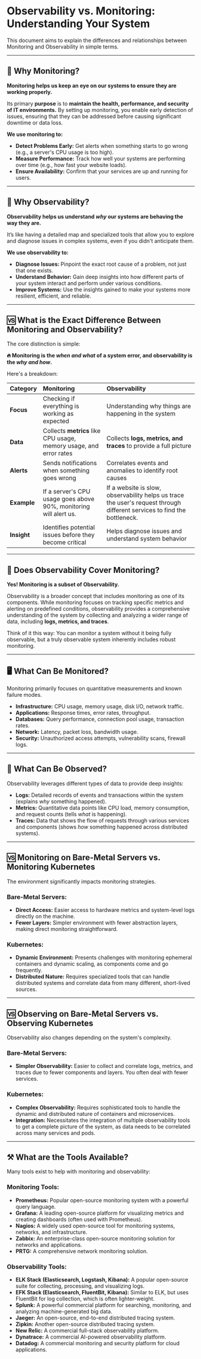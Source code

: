 # Observability vs. Monitoring: Understanding Your System

This document aims to explain the differences and relationships between Monitoring and Observability in simple terms.

---

## 🤔 Why Monitoring?

**Monitoring helps us keep an eye on our systems to ensure they are working properly.**

Its primary **purpose** is to **maintain the health, performance, and security of IT environments.** By setting up monitoring, you enable early detection of issues, ensuring that they can be addressed before causing significant downtime or data loss.

**We use monitoring to:**

* **Detect Problems Early:** Get alerts when something starts to go wrong (e.g., a server's CPU usage is too high).
* **Measure Performance:** Track how well your systems are performing over time (e.g., how fast your website loads).
* **Ensure Availability:** Confirm that your services are up and running for users.

---

## 🤔 Why Observability?

**Observability helps us understand *why* our systems are behaving the way they are.**

It’s like having a detailed map and specialized tools that allow you to explore and diagnose issues in complex systems, even if you didn't anticipate them.

**We use observability to:**

* **Diagnose Issues:** Pinpoint the exact root cause of a problem, not just that one exists.
* **Understand Behavior:** Gain deep insights into how different parts of your system interact and perform under various conditions.
* **Improve Systems:** Use the insights gained to make your systems more resilient, efficient, and reliable.

---

## 🆚 What is the Exact Difference Between Monitoring and Observability?

The core distinction is simple:

**🔥 Monitoring is the *when and what* of a system error, and observability is the *why and how*.**

Here's a breakdown:

| Category     | Monitoring                                                      | Observability                                                        |
| :----------- | :-------------------------------------------------------------- | :------------------------------------------------------------------- |
| **Focus** | Checking if everything is working as expected                   | Understanding why things are happening in the system                 |
| **Data** | Collects **metrics** like CPU usage, memory usage, and error rates | Collects **logs, metrics, and traces** to provide a full picture     |
| **Alerts** | Sends notifications when something goes wrong                   | Correlates events and anomalies to identify root causes              |
| **Example** | If a server's CPU usage goes above 90%, monitoring will alert us. | If a website is slow, observability helps us trace the user's request through different services to find the bottleneck. |
| **Insight** | Identifies potential issues before they become critical         | Helps diagnose issues and understand system behavior                 |

---

## 🔭 Does Observability Cover Monitoring?

**Yes! Monitoring is a subset of Observability.**

Observability is a broader concept that includes monitoring as one of its components. While monitoring focuses on tracking specific metrics and alerting on predefined conditions, observability provides a comprehensive understanding of the system by collecting and analyzing a wider range of data, including **logs, metrics, and traces**.

Think of it this way: You can monitor a system without it being fully observable, but a truly observable system inherently includes robust monitoring.

---

## 🖥️ What Can Be Monitored?

Monitoring primarily focuses on quantitative measurements and known failure modes.

* **Infrastructure:** CPU usage, memory usage, disk I/O, network traffic.
* **Applications:** Response times, error rates, throughput.
* **Databases:** Query performance, connection pool usage, transaction rates.
* **Network:** Latency, packet loss, bandwidth usage.
* **Security:** Unauthorized access attempts, vulnerability scans, firewall logs.

---

## 👀 What Can Be Observed?

Observability leverages different types of data to provide deep insights:

* **Logs:** Detailed records of events and transactions within the system (explains *why* something happened).
* **Metrics:** Quantitative data points like CPU load, memory consumption, and request counts (tells *what* is happening).
* **Traces:** Data that shows the flow of requests through various services and components (shows *how* something happened across distributed systems).

---

## 🆚 Monitoring on Bare-Metal Servers vs. Monitoring Kubernetes

The environment significantly impacts monitoring strategies.

### Bare-Metal Servers:

* **Direct Access:** Easier access to hardware metrics and system-level logs directly on the machine.
* **Fewer Layers:** Simpler environment with fewer abstraction layers, making direct monitoring straightforward.

### Kubernetes:

* **Dynamic Environment:** Presents challenges with monitoring ephemeral containers and dynamic scaling, as components come and go frequently.
* **Distributed Nature:** Requires specialized tools that can handle distributed systems and correlate data from many different, short-lived sources.

---

## 🆚 Observing on Bare-Metal Servers vs. Observing Kubernetes

Observability also changes depending on the system's complexity.

### Bare-Metal Servers:

* **Simpler Observability:** Easier to collect and correlate logs, metrics, and traces due to fewer components and layers. You often deal with fewer services.

### Kubernetes:

* **Complex Observability:** Requires sophisticated tools to handle the dynamic and distributed nature of containers and microservices.
* **Integration:** Necessitates the integration of multiple observability tools to get a complete picture of the system, as data needs to be correlated across many services and pods.

---

## ⚒️ What are the Tools Available?

Many tools exist to help with monitoring and observability:

### Monitoring Tools:

* **Prometheus:** Popular open-source monitoring system with a powerful query language.
* **Grafana:** A leading open-source platform for visualizing metrics and creating dashboards (often used with Prometheus).
* **Nagios:** A widely used open-source tool for monitoring systems, networks, and infrastructure.
* **Zabbix:** An enterprise-class open-source monitoring solution for networks and applications.
* **PRTG:** A comprehensive network monitoring solution.

### Observability Tools:

* **ELK Stack (Elasticsearch, Logstash, Kibana):** A popular open-source suite for collecting, processing, and visualizing logs.
* **EFK Stack (Elasticsearch, FluentBit, Kibana):** Similar to ELK, but uses FluentBit for log collection, which is often lighter-weight.
* **Splunk:** A powerful commercial platform for searching, monitoring, and analyzing machine-generated big data.
* **Jaeger:** An open-source, end-to-end distributed tracing system.
* **Zipkin:** Another open-source distributed tracing system.
* **New Relic:** A commercial full-stack observability platform.
* **Dynatrace:** A commercial AI-powered observability platform.
* **Datadog:** A commercial monitoring and security platform for cloud applications.